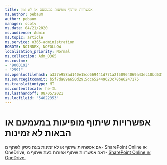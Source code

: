 ```yaml
---
title: אפשרויות שיתוף מופיעות במעמעם או לא זמין
ms.author: pebaum
author: pebaum
manager: scotv
ms.date: 04/21/2020
ms.audience: Admin
ms.topic: article
ms.service: o365-administration
ROBOTS: NOINDEX, NOFOLLOW
localization_priority: Normal
ms.collection: Adm_O365
ms.custom:
- "9000192"
- "2591"
ms.openlocfilehash: a337e958ad140e15cd669441d771a2f50964069a43ec18bd537f0a105ae60b6a
ms.sourcegitcommit: b5f7da89a650d2915dc652449623c78be6247175
ms.translationtype: MT
ms.contentlocale: he-IL
ms.lasthandoff: 08/05/2021
ms.locfileid: "54022353"
---
```

# <a name="sharing-options-appear-dim-or-are-not-available"></a>אפשרויות שיתוף מופיעות במעמעם או הבאות לא זמינות

אם אפשרויות שיתוף או לא זמינות בעת ניסיון לשתף מ- SharePoint Online או OneDrive, ראה אפשרויות שיתוף אפורות בעת שיתוף מ- [SharePoint Online או OneDrive.](https://docs.microsoft.com/sharepoint/support/administration/sharing-options-grayed-out-when-sharing-from-sharepoint-online-or-onedrive)
